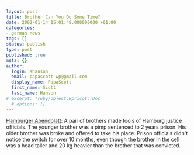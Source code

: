 ```yaml
---
layout: post
title: Brother Can You Do Some Time?
date: 2002-01-14 15:01:48.000000000 +01:00
categories:
- german news
tags: []
status: publish
type: post
published: true
meta: {}
author:
  login: shanson
  email: papascott-wp@gmail.com
  display_name: PapaScott
  first_name: Scott
  last_name: Hanson
# excerpt: !ruby/object:Hpricot::Doc
  # options: {}
---
```

<p><a href="http://www.abendblatt.de/contents/ha/news/lokales/html/140102/1214BENA0.HTM">Hamburger Abendblatt</a>: A pair of brothers made fools of Hamburg justice officials. The younger brother was a pimp sentenced to 2 years prison. His older brother was broke and offered to take his place. Prison officials didn't notice the switch for over 10 months, even though the brother in the cell was a head taller and 20 kg heavier than the brother that was convicted.</p>
